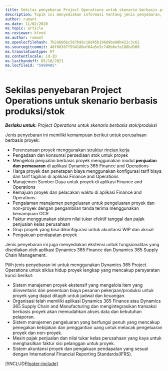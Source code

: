 ```yaml
---
title: Sekilas penyebaran Project Operations untuk skenario berbasis produksi/stok
description: Topik ini menyediakan informasi tentang jenis penyebaran, Project Operations untuk skenario berbasis produksi/stok.
author: rumant
ms.date: 11/02/2020
ms.topic: article
ms.reviewer: kfend
ms.author: rumant
ms.openlocfilehash: 7b2a606bc587b99c16d45b19689ba90b422c3c62
ms.sourcegitcommit: 40f68387f594180af64a5e5c748b6efa188bd300
ms.translationtype: HT
ms.contentlocale: id-ID
ms.lasthandoff: 05/10/2021
ms.locfileid: "5999405"
---
```

# <a name="project-operations-for-stockedproduction-based-scenarios-deployment-overview"></a>Sekilas penyebaran Project Operations untuk skenario berbasis produksi/stok

_**Berlaku untuk:** Project Operations untuk skenario berbasis stok/produksi_


Jenis penyebaran ini memiliki kemampuan berikut untuk perusahaan berbasis proyek:

- Perencanaan proyek menggunakan [struktur rincian kerja](work-breakdown-structures.md)
- Pengadaan dan konsumsi persediaan stok untuk proyek
- Mengelola penjualan berbasis proyek menggunakan modul **penjualan dan pemasaran** di aplikasi Dynamics 365 Finance and Operations
- Harga proyek dan penetapan biaya menggunakan konfigurasi tarif biaya dan tarif tagihan di aplikasi Finance and Operations
- Manajemen Sumber Daya untuk proyek di aplikasi Finance and Operations
- Kemajuan proyek dan pelacakan waktu di aplikasi Finance and Operations
- Pengalaman manajemen pengeluaran untuk pengeluaran proyek dan non-proyek dengan pengambilan tanda terima menggunakan kemampuan OCR
- Faktur menggunakan sistem nilai tukar efektif tanggal dan pajak penjualan kelas perusahaan
- Grup proyek yang bisa dikonfigurasi untuk akuntansi WIP dan akrual
- Pengakuan pendapatan proyek

Jenis penyebaran ini juga menyediakan ekstensi untuk fungsionalitas yang disediakan oleh aplikasi Dynamics 365 Finance dan Dynamics 365 Supply Chain Management.

Pilih jenis penyebaran ini untuk menggunakan Dynamics 365 Project Operations untuk siklus hidup proyek lengkap yang mencakup persyaratan kunci berikut:

- Sistem manajemen proyek ekstensif yang mengelola item yang diinventaris dan penentuan biaya pesanan pekerjaan/produksi untuk proyek yang dapat ditagih untuk jadwal dan keuangan.
- Organisasi telah memiliki aplikasi Dynamics 365 Finance atau Dynamics 365 Supply Chain and Manufacturing dan mengintegrasikan transaksi berbasis proyek akan memudahkan akses data dan kebutuhan pelaporan.
- Sistem manajemen pengeluaran yang berfungsi penuh yang mencakup penegakan kebijakan dan penggantian uang untuk melacak pengeluaran proyek dan non-proyek.
- Mesin pajak penjualan dan nilai tukar kelas perusahaan yang kaya untuk menghasilkan faktur sisi pelanggan untuk proyek.
- Sistem akuntansi proyek dan pengakuan pendapatan yang sesuai dengan International Financial Reporting Standards(IFRS).



[!INCLUDE[footer-include](../includes/footer-banner.md)]